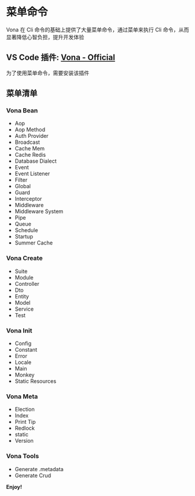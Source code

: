 # 菜单命令

Vona 在 Cli 命令的基础上提供了大量菜单命令，通过菜单来执行 Cli 命令，从而显著降低心智负担，提升开发体验

## VS Code 插件: [Vona - Official](https://marketplace.visualstudio.com/items?itemName=cabloy.vona-vscode)

为了使用菜单命令，需要安装该插件

## 菜单清单

### Vona Bean

- Aop
- Aop Method
- Auth Provider
- Broadcast
- Cache Mem
- Cache Redis
- Database Dialect
- Event
- Event Listener
- Filter
- Global
- Guard
- Interceptor
- Middleware
- Middleware System
- Pipe
- Queue
- Schedule
- Startup
- Summer Cache

### Vona Create

- Suite
- Module
- Controller
- Dto
- Entity
- Model
- Service
- Test

### Vona Init

- Config
- Constant
- Error
- Locale
- Main
- Monkey
- Static Resources

### Vona Meta

- Election
- Index
- Print Tip
- Redlock
- static
- Version

### Vona Tools

- Generate .metadata
- Generate Crud

**Enjoy!**
